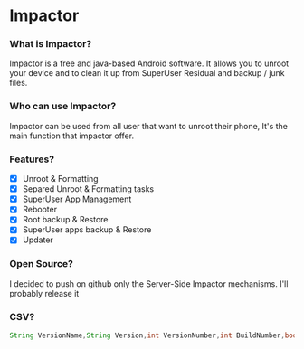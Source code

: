 # Impactor
### What is Impactor?
Impactor is a free and java-based Android software. It allows you to unroot your device and to clean it up from SuperUser Residual and backup / junk files.
### Who can use Impactor?
Impactor can be used from all user that want to unroot their phone, It's the main function that impactor offer.
### Features?
- [x] Unroot & Formatting
- [x] Separed Unroot & Formatting tasks
- [x] SuperUser App Management
- [x] Rebooter
- [x] Root backup & Restore
- [x] SuperUser apps backup & Restore
- [x] Updater

### Open Source?
I decided to push on github only the Server-Side Impactor mechanisms. I'll probably release it

### CSV?
```java
String VersionName,String Version,int VersionNumber,int BuildNumber,boolean securityPatches,String Changelog
```
